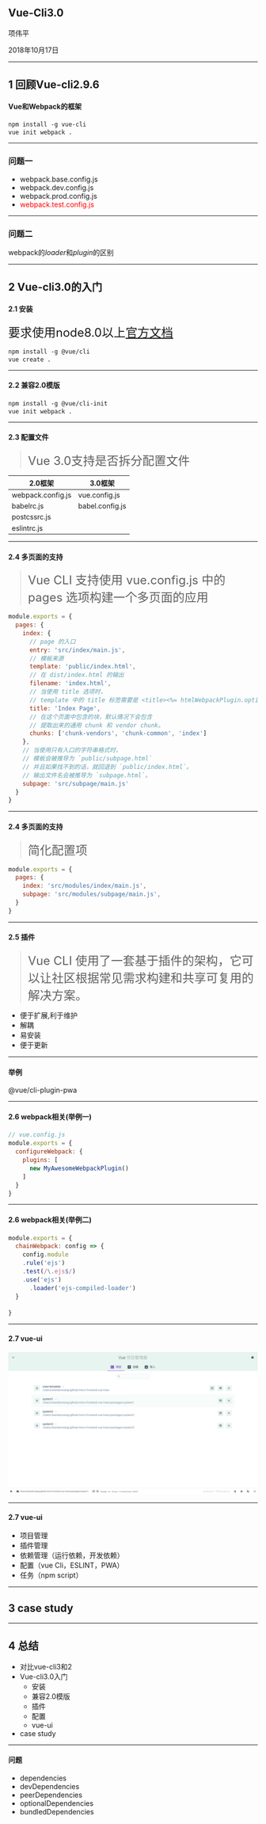 ## Vue-Cli3.0

项伟平

2018年10月17日

----

## 1 回顾Vue-cli2.9.6

#### Vue和Webpack的框架

```shell
npm install -g vue-cli
vue init webpack .
```

----

### 问题一

- webpack.base.config.js
- webpack.dev.config.js
- webpack.prod.config.js
- <font color=#FF0000>webpack.test.config.js</font>

----

### 问题二

webpack的*loader*和*plugin*的区别

----

## 2 Vue-cli3.0的入门 

#### 2.1 安装


<font size=5>要求使用node8.0以上[官方文档](https://cli.vuejs.org/zh/)</font>

```shell
npm install -g @vue/cli
vue create .
```
----

#### 2.2 兼容2.0模版

```shell
npm install -g @vue/cli-init
vue init webpack .
```

----

#### 2.3 配置文件

> <font size=5>Vue 3.0支持是否拆分配置文件</font>

2.0框架 | 3.0框架
---- | ----
webpack.config.js | vue.config.js
babelrc.js | babel.config.js
postcssrc.js |
eslintrc.js | 

----

#### 2.4 多页面的支持

><font size=5>Vue CLI 支持使用 vue.config.js 中的 pages 选项构建一个多页面的应用</font>

```javascript
module.exports = {
  pages: {
    index: {
      // page 的入口
      entry: 'src/index/main.js',
      // 模板来源
      template: 'public/index.html',
      // 在 dist/index.html 的输出
      filename: 'index.html',
      // 当使用 title 选项时，
      // template 中的 title 标签需要是 <title><%= htmlWebpackPlugin.options.title %></title>
      title: 'Index Page',
      // 在这个页面中包含的块，默认情况下会包含
      // 提取出来的通用 chunk 和 vendor chunk。
      chunks: ['chunk-vendors', 'chunk-common', 'index']
    },
    // 当使用只有入口的字符串格式时，
    // 模板会被推导为 `public/subpage.html`
    // 并且如果找不到的话，就回退到 `public/index.html`。
    // 输出文件名会被推导为 `subpage.html`。
    subpage: 'src/subpage/main.js'
  }
}
```

----


#### 2.4 多页面的支持

><font size=5>简化配置项</font>

```javascript
module.exports = {
  pages: {
    index: 'src/modules/index/main.js',
    subpage: 'src/modules/subpage/main.js',
  }
}
```

----


#### 2.5 插件

><font size=5>Vue CLI 使用了一套基于插件的架构，它可以让社区根据常见需求构建和共享可复用的解决方案。</font>


- 便于扩展,利于维护
- 解耦
- 易安装
- 便于更新

----

#### 举例

@vue/cli-plugin-pwa

----

#### 2.6 webpack相关(举例一)

```javascript
// vue.config.js
module.exports = {
  configureWebpack: {
    plugins: [
      new MyAwesomeWebpackPlugin()
    ]
  }
}
```

----

#### 2.6 webpack相关(举例二)

```javascript
module.exports = {
  chainWebpack: config => {
    config.module
    .rule('ejs')
    .test(/\.ejs$/)
    .use('ejs')
      .loader('ejs-compiled-loader')
  }

}
```
----

#### 2.7 vue-ui

![vue-ui](./img/vue-ui.png)

----

#### 2.7 vue-ui

- 项目管理
- 插件管理
- 依赖管理（运行依赖，开发依赖）
- 配置（vue Cli，ESLINT，PWA）
- 任务（npm script）

----

## 3 case study

----

## 4 总结

- 对比vue-cli3和2
- Vue-cli3.0入门
  - 安装
  - 兼容2.0模版
  - 插件
  - 配置
  - vue-ui
- case study

----


#### 问题

- dependencies
- devDependencies
- peerDependencies
- optionalDependencies
- bundledDependencies


